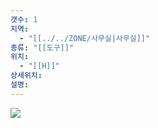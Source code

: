 ```yaml
---
갯수: 1
지역:
  - "[[../../ZONE/사무실|사무실]]"
종류: "[[도구]]"
위치:
  - "[[H]]"
상세위치: 
설명:
---
```


![](http://192.168.50.22/devices/241116_IMG_0001.jpg)